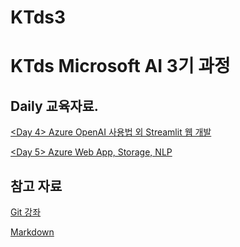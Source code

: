 # KTds3

# KTds Microsoft AI 3기 과정

## Daily 교육자료.

[<Day 4> Azure OpenAI 사용법 외 Streamlit 웹 개발](./Day%204/README.md)

[<Day 5> Azure Web App, Storage, NLP ](./Day%205/README.md)

## 참고 자료 
[Git 강좌](https://www.youtube.com/watch?v=JZJQ4_8XoPM&list=PLHF1wYTaCuixewA1hAn8u6hzx5mNenAGM)

[Markdown](https://inpa.tistory.com/entry/MarkDown-%F0%9F%93%9A-%EB%A7%88%ED%81%AC%EB%8B%A4%EC%9A%B4-%EB%AC%B8%EB%B2%95-%F0%9F%92%AF-%EC%A0%95%EB%A6%AC)